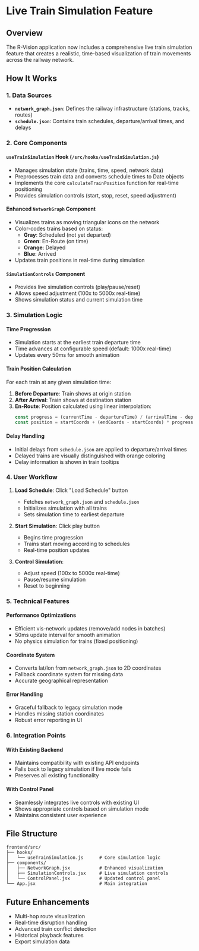 # Live Train Simulation Feature

## Overview
The R-Vision application now includes a comprehensive live train simulation feature that creates a realistic, time-based visualization of train movements across the railway network.

## How It Works

### 1. Data Sources
- **`network_graph.json`**: Defines the railway infrastructure (stations, tracks, routes)
- **`schedule.json`**: Contains train schedules, departure/arrival times, and delays

### 2. Core Components

#### `useTrainSimulation` Hook (`/src/hooks/useTrainSimulation.js`)
- Manages simulation state (trains, time, speed, network data)
- Preprocesses train data and converts schedule times to Date objects
- Implements the core `calculateTrainPosition` function for real-time positioning
- Provides simulation controls (start, stop, reset, speed adjustment)

#### Enhanced `NetworkGraph` Component
- Visualizes trains as moving triangular icons on the network
- Color-codes trains based on status:
  - **Gray**: Scheduled (not yet departed)
  - **Green**: En-Route (on time)
  - **Orange**: Delayed
  - **Blue**: Arrived
- Updates train positions in real-time during simulation

#### `SimulationControls` Component
- Provides live simulation controls (play/pause/reset)
- Allows speed adjustment (100x to 5000x real-time)
- Shows simulation status and current simulation time

### 3. Simulation Logic

#### Time Progression
- Simulation starts at the earliest train departure time
- Time advances at configurable speed (default: 1000x real-time)
- Updates every 50ms for smooth animation

#### Train Position Calculation
For each train at any given simulation time:

1. **Before Departure**: Train shows at origin station
2. **After Arrival**: Train shows at destination station  
3. **En-Route**: Position calculated using linear interpolation:
   ```javascript
   const progress = (currentTime - departureTime) / (arrivalTime - departureTime)
   const position = startCoords + (endCoords - startCoords) * progress
   ```

#### Delay Handling
- Initial delays from `schedule.json` are applied to departure/arrival times
- Delayed trains are visually distinguished with orange coloring
- Delay information is shown in train tooltips

### 4. User Workflow

1. **Load Schedule**: Click "Load Schedule" button
   - Fetches `network_graph.json` and `schedule.json`
   - Initializes simulation with all trains
   - Sets simulation time to earliest departure

2. **Start Simulation**: Click play button
   - Begins time progression
   - Trains start moving according to schedules
   - Real-time position updates

3. **Control Simulation**:
   - Adjust speed (100x to 5000x real-time)
   - Pause/resume simulation
   - Reset to beginning

### 5. Technical Features

#### Performance Optimizations
- Efficient vis-network updates (remove/add nodes in batches)
- 50ms update interval for smooth animation
- No physics simulation for trains (fixed positioning)

#### Coordinate System
- Converts lat/lon from `network_graph.json` to 2D coordinates
- Fallback coordinate system for missing data
- Accurate geographical representation

#### Error Handling
- Graceful fallback to legacy simulation mode
- Handles missing station coordinates
- Robust error reporting in UI

### 6. Integration Points

#### With Existing Backend
- Maintains compatibility with existing API endpoints
- Falls back to legacy simulation if live mode fails
- Preserves all existing functionality

#### With Control Panel
- Seamlessly integrates live controls with existing UI
- Shows appropriate controls based on simulation mode
- Maintains consistent user experience

## File Structure
```
frontend/src/
├── hooks/
│   └── useTrainSimulation.js      # Core simulation logic
├── components/
│   ├── NetworkGraph.jsx           # Enhanced visualization
│   ├── SimulationControls.jsx     # Live simulation controls
│   └── ControlPanel.jsx           # Updated control panel
└── App.jsx                        # Main integration
```

## Future Enhancements
- Multi-hop route visualization
- Real-time disruption handling
- Advanced train conflict detection
- Historical playback features
- Export simulation data

